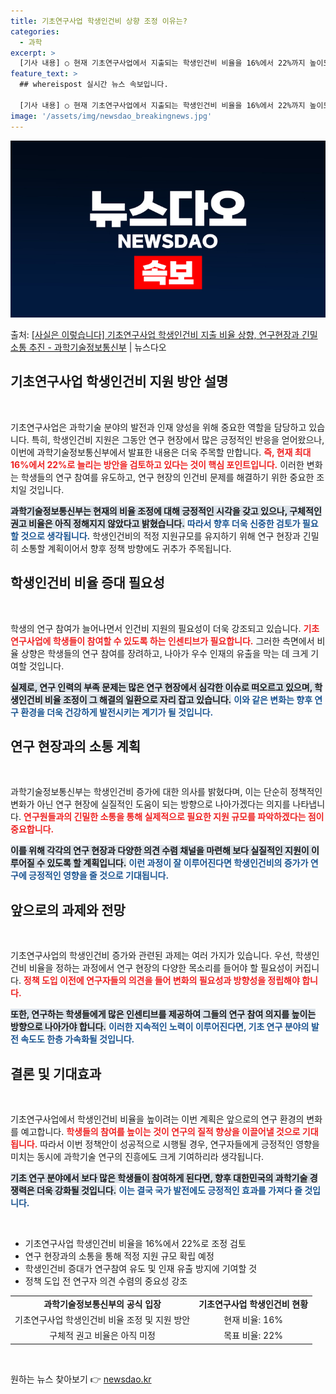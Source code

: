 ```yaml
---
title: 기초연구사업 학생인건비 상향 조정 이유는?
categories:
  - 과학
excerpt: >
  [기사 내용] ○ 현재 기초연구사업에서 지출되는 학생인건비 비율을 16%에서 22%까지 높이도록 하는 방안을…
feature_text: >
  ## whereispost 실시간 뉴스 속보입니다.

  [기사 내용] ○ 현재 기초연구사업에서 지출되는 학생인건비 비율을 16%에서 22%까지 높이도록 하는 방안을…
image: '/assets/img/newsdao_breakingnews.jpg'
---
```


![뉴스다오 속보](/assets/img/newsdao_breakingnews.jpg)

<p>출처: <a href="https://newsdao.kr/2115" rel="dofollow">[사실은 이렇습니다] 기초연구사업 학생인건비 지출 비율 상향, 연구현장과 긴밀소통 추진 - 과학기술정보통신부</a> | 뉴스다오</p>

<h2 data-ke-size="size26">기초연구사업 학생인건비 지원 방안 설명</h2>

<p data-ke-size="size16">&nbsp;</p>  

기초연구사업은 과학기술 분야의 발전과 인재 양성을 위해 중요한 역할을 담당하고 있습니다. 특히, 학생인건비 지원은 그동안 연구 현장에서 많은 긍정적인 반응을 얻어왔으나, 이번에 과학기술정보통신부에서 발표한 내용은 더욱 주목할 만합니다. <b><span style="color: #ee2323;">즉, 현재 최대 16%에서 22%로 늘리는 방안을 검토하고 있다는 것이 핵심 포인트입니다.</span></b> 이러한 변화는 학생들의 연구 참여를 유도하고, 연구 현장의 인건비 문제를 해결하기 위한 중요한 조치일 것입니다.

<b><span style="background-color: #21538527;">과학기술정보통신부는 현재의 비율 조정에 대해 긍정적인 시각을 갖고 있으나, 구체적인 권고 비율은 아직 정해지지 않았다고 밝혔습니다.</span></b> <b><span style="color: #1a5490;">따라서 향후 더욱 신중한 검토가 필요할 것으로 생각됩니다.</span></b> 학생인건비의 적정 지원규모를 유지하기 위해 연구 현장과 긴밀히 소통할 계획이어서 향후 정책 방향에도 귀추가 주목됩니다.

<h2 data-ke-size="size26">학생인건비 비율 증대 필요성</h2>

<p data-ke-size="size16">&nbsp;</p>  

학생의 연구 참여가 늘어나면서 인건비 지원의 필요성이 더욱 강조되고 있습니다. <b><span style="color: #ee2323;">기초연구사업에 학생들이 참여할 수 있도록 하는 인센티브가 필요합니다.</span></b> 그러한 측면에서 비율 상향은 학생들의 연구 참여를 장려하고, 나아가 우수 인재의 유출을 막는 데 크게 기여할 것입니다.  

<b><span style="background-color: #21538527;">실제로, 연구 인력의 부족 문제는 많은 연구 현장에서 심각한 이슈로 떠오르고 있으며, 학생인건비 비율 조정이 그 해결의 일환으로 자리 잡고 있습니다.</span></b> <b><span style="color: #1a5490;">이와 같은 변화는 향후 연구 환경을 더욱 건강하게 발전시키는 계기가 될 것입니다.</span></b>  

<h2 data-ke-size="size26">연구 현장과의 소통 계획</h2>

<p data-ke-size="size16">&nbsp;</p>  

과학기술정보통신부는 학생인건비 증가에 대한 의사를 밝혔다며, 이는 단순히 정책적인 변화가 아닌 연구 현장에 실질적인 도움이 되는 방향으로 나아가겠다는 의지를 나타냅니다. <b><span style="color: #ee2323;">연구원들과의 긴밀한 소통을 통해 실제적으로 필요한 지원 규모를 파악하겠다는 점이 중요합니다.</span></b>

<b><span style="background-color: #21538527;">이를 위해 각각의 연구 현장과 다양한 의견 수렴 채널을 마련해 보다 실질적인 지원이 이루어질 수 있도록 할 계획입니다.</span></b> <b><span style="color: #1a5490;">이런 과정이 잘 이루어진다면 학생인건비의 증가가 연구에 긍정적인 영향을 줄 것으로 기대됩니다.</span></b>

<h2 data-ke-size="size26">앞으로의 과제와 전망</h2>

<p data-ke-size="size16">&nbsp;</p>  

기초연구사업의 학생인건비 증가와 관련된 과제는 여러 가지가 있습니다. 우선, 학생인건비 비율을 정하는 과정에서 연구 현장의 다양한 목소리를 들어야 할 필요성이 커집니다. <b><span style="color: #ee2323;">정책 도입 이전에 연구자들의 의견을 들어 변화의 필요성과 방향성을 정립해야 합니다.</span></b>  

<b><span style="background-color: #21538527;">또한, 연구하는 학생들에게 많은 인센티브를 제공하여 그들의 연구 참여 의지를 높이는 방향으로 나아가야 합니다.</span></b> <b><span style="color: #1a5490;">이러한 지속적인 노력이 이루어진다면, 기초 연구 분야의 발전 속도도 한층 가속화될 것입니다.</span></b>

<h2 data-ke-size="size26">결론 및 기대효과</h2>

<p data-ke-size="size16">&nbsp;</p>  

기초연구사업에서 학생인건비 비율을 높이려는 이번 계획은 앞으로의 연구 환경의 변화를 예고합니다. <b><span style="color: #ee2323;">학생들의 참여를 높이는 것이 연구의 질적 향상을 이끌어낼 것으로 기대됩니다.</span></b> 따라서 이번 정책안이 성공적으로 시행될 경우, 연구자들에게 긍정적인 영향을 미치는 동시에 과학기술 연구의 진흥에도 크게 기여하리라 생각됩니다.  

<b><span style="background-color: #21538527;">기초 연구 분야에서 보다 많은 학생들이 참여하게 된다면, 향후 대한민국의 과학기술 경쟁력은 더욱 강화될 것입니다.</span></b> <b><span style="color: #1a5490;">이는 결국 국가 발전에도 긍정적인 효과를 가져다 줄 것입니다.</span></b> 

<p data-ke-size="size16">&nbsp;</p>  

<ul>
<li>기초연구사업 학생인건비 비율을 16%에서 22%로 조정 검토</li>
<li>연구 현장과의 소통을 통해 적정 지원 규모 확립 예정</li>
<li>학생인건비 증대가 연구참여 유도 및 인재 유출 방지에 기여할 것</li>
<li>정책 도입 전 연구자 의견 수렴의 중요성 강조</li>
</ul>

<table style="width: 100%;">
<tr>
<td style="text-align: center; height: 17px;"><b>과학기술정보통신부의 공식 입장</b></td>
<td style="text-align: center; height: 17px;"><b>기초연구사업 학생인건비 현황</b></td>
</tr>
<tr>
<td style="text-align: center; height: 17px;">기초연구사업 학생인건비 비율 조정 및 지원 방안</td>
<td style="text-align: center; height: 17px;">현재 비율: 16%</td>
</tr>
<tr>
<td style="text-align: center; height: 17px;">구체적 권고 비율은 아직 미정</td>
<td style="text-align: center; height: 17px;">목표 비율: 22%</td>
</tr>
</table>

<p data-ke-size="size16">&nbsp;</p> 

원하는 뉴스 찾아보기 👉 <a href="https://newsdao.kr" rel="dofollow">newsdao.kr</a>



